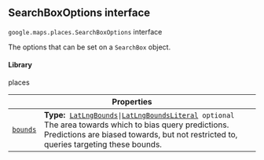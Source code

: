 
<devsite-heading text=" SearchBoxOptions interface" for="SearchBoxOptions" level="h2" link="" toc="" back-to-top=""><h2 id="SearchBoxOptions" is-upgraded="">SearchBoxOptions interface</h2></devsite-heading>
<p>
<code translate="no" dir="ltr"><span itemprop="path">google.maps.places</span>.<span itemprop="name">SearchBoxOptions</span></code>
interface
</p>
<p>The options that can be set on a <code translate="no" dir="ltr">SearchBox</code> object.</p>
<devsite-heading text="Library" for="library_3" level="h4" link=""><h4 is-upgraded="" id="library_3">Library</h4></devsite-heading>
<p>places</p>
<div class="devsite-table-wrapper"><table class="properties responsive" summary="interface SearchBoxOptions - Properties">
<thead>
<tr><th colspan="2">Properties</th>
</tr></thead>
<tbody>
<tr id="SearchBoxOptions.bounds">
<td itemprop="property"><code translate="no" dir="ltr"><a class="secret-link" href="#SearchBoxOptions.bounds"><span>bounds</span></a></code></td>
<td><div><strong>Type:</strong>&nbsp; <code translate="no" dir="ltr"><a href="LatLngBounds.md">LatLngBounds</a>|<a href="LatLngBoundsLiteral.md">LatLngBoundsLiteral</a> <span class="optional-type-annotation">optional</span></code></div>
<div class="desc">The area towards which to bias query predictions. Predictions are biased towards, but not restricted to, queries targeting these bounds.</div></td>
</tr>
</tbody>
</table></div>
